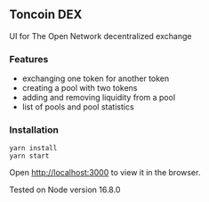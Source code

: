 ##  Toncoin DEX

UI for The Open Network decentralized exchange

### Features
* exchanging one token for another token
* creating a pool with two tokens
* adding and removing liquidity from a pool
* list of pools and pool statistics

### Installation
```
yarn install
yarn start
```
Open [http://localhost:3000](http://localhost:3000) to view it in the browser.

Tested on Node version 16.8.0
